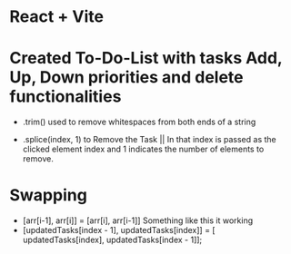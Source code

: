 # React + Vite

# Created To-Do-List with tasks Add, Up, Down priorities and delete functionalities

- .trim() used to remove whitespaces from both ends of a string

- .splice(index, 1) to Remove the Task || In that index is passed as the clicked element index and 1 indicates the number of elements to remove.


# Swapping 

- [arr[i-1], arr[i]] = [arr[i], arr[i-1]] Something like this it working
- [updatedTasks[index - 1], updatedTasks[index]] = [ updatedTasks[index], updatedTasks[index - 1]];